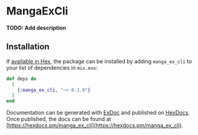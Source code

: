 # MangaExCli

**TODO: Add description**

## Installation

If [available in Hex](https://hex.pm/docs/publish), the package can be installed
by adding `manga_ex_cli` to your list of dependencies in `mix.exs`:

```elixir
def deps do
  [
    {:manga_ex_cli, "~> 0.1.0"}
  ]
end
```

Documentation can be generated with [ExDoc](https://github.com/elixir-lang/ex_doc)
and published on [HexDocs](https://hexdocs.pm). Once published, the docs can
be found at [https://hexdocs.pm/manga_ex_cli](https://hexdocs.pm/manga_ex_cli).

